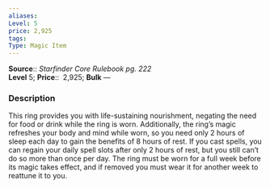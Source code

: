```yaml
---
aliases: 
Level: 5
price: 2,925
tags: 
Type: Magic Item
---
```

**Source**:: _Starfinder Core Rulebook pg. 222_  
**Level** 5;
**Price**::  2,925; **Bulk** —

### Description

This ring provides you with life-sustaining nourishment, negating the need for food or drink while the ring is worn. Additionally, the ring’s magic refreshes your body and mind while worn, so you need only 2 hours of sleep each day to gain the benefits of 8 hours of rest. If you cast spells, you can regain your daily spell slots after only 2 hours of rest, but you still can’t do so more than once per day. The ring must be worn for a full week before its magic takes effect, and if removed you must wear it for another week to reattune it to you.
